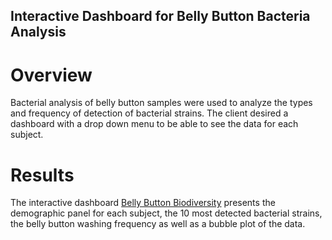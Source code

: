## Interactive Dashboard for Belly Button Bacteria Analysis

# Overview

Bacterial analysis of belly button samples were used to analyze the types and frequency of detection of bacterial strains.  The client desired a dashboard with a drop down menu to be able to see the data for each subject. 

# Results 

The interactive dashboard [Belly Button Biodiversity](https://sdivakarla.github.io/plotly/) presents the demographic panel for each subject, the 10 most detected bacterial strains, the belly button washing frequency as well as a bubble plot of the data. 

